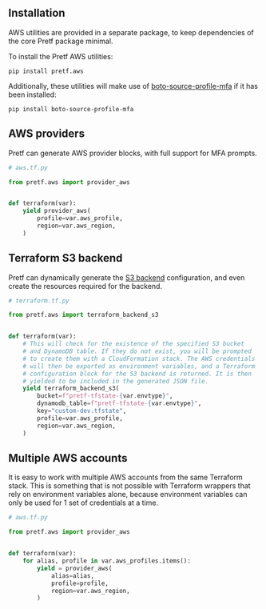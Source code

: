 ## Installation

AWS utilities are provided in a separate package, to keep dependencies of the core Pretf package minimal.

To install the Pretf AWS utilities:

```shell
pip install pretf.aws
```

Additionally, these utilities will make use of [boto-source-profile-mfa](https://github.com/claranet/boto-source-profile-mfa) if it has been installed:

```shell
pip install boto-source-profile-mfa
```

## AWS providers

Pretf can generate AWS provider blocks, with full support for MFA prompts.

```python
# aws.tf.py

from pretf.aws import provider_aws


def terraform(var):
    yield provider_aws(
        profile=var.aws_profile,
        region=var.aws_region,
    )
```

## Terraform S3 backend

Pretf can dynamically generate the [S3 backend](https://www.terraform.io/docs/backends/types/s3.html) configuration, and even create the resources required for the backend.

```python
# terraform.tf.py

from pretf.aws import terraform_backend_s3


def terraform(var):
    # This will check for the existence of the specified S3 bucket
    # and DynamoDB table. If they do not exist, you will be prompted
    # to create them with a CloudFormation stack. The AWS credentials
    # will then be exported as environment variables, and a Terraform
    # configuration block for the S3 backend is returned. It is then
    # yielded to be included in the generated JSON file.
    yield terraform_backend_s3(
        bucket=f"pretf-tfstate-{var.envtype}",
        dynamodb_table=f"pretf-tfstate-{var.envtype}",
        key="custom-dev.tfstate",
        profile=var.aws_profile,
        region=var.aws_region,
    )
```

## Multiple AWS accounts

It is easy to work with multiple AWS accounts from the same Terraform stack. This is something that is not possible with Terraform wrappers that rely on environment variables alone, because environment variables can only be used for 1 set of credentials at a time.

```python
# aws.tf.py

from pretf.aws import provider_aws


def terraform(var):
    for alias, profile in var.aws_profiles.items():
        yield = provider_aws(
            alias=alias,
            profile=profile,
            region=var.aws_region,
        )
```
